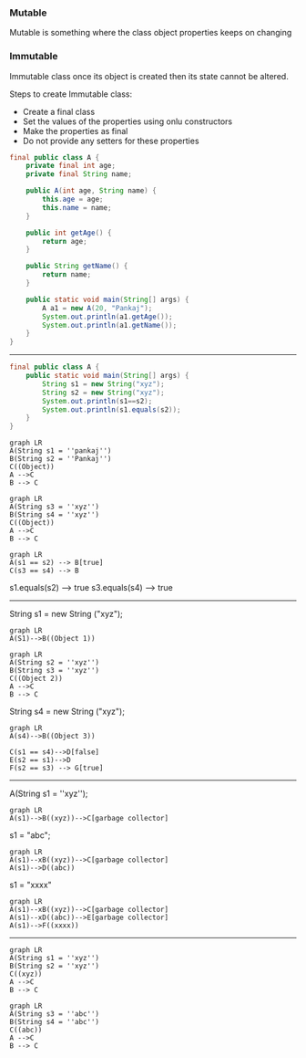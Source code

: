 ### Mutable ###
Mutable is something where the class object properties keeps on changing

### Immutable ###
Immutable class once its object is created then its state cannot be altered.

Steps to create Immutable class: 
* Create a final class
* Set the values of the properties using onlu constructors
* Make the properties as final
* Do not provide any setters for these properties

```java
final public class A {
	private final int age;
	private final String name;

	public A(int age, String name) {
		this.age = age;
		this.name = name;
	}

	public int getAge() {
		return age;
	}

	public String getName() {
		return name;
	}

	public static void main(String[] args) {
		A a1 = new A(20, "Pankaj");
		System.out.println(a1.getAge());
		System.out.println(a1.getName());
	}
}
```

---
```java
final public class A {
	public static void main(String[] args) {
		String s1 = new String("xyz");
		String s2 = new String("xyz");
		System.out.println(s1==s2);
		System.out.println(s1.equals(s2));
	}
}
```
```mermaid
graph LR
A(String s1 = ''pankaj'')
B(String s2 = ''Pankaj'')
C((Object))
A -->C
B --> C
```

```mermaid
graph LR
A(String s3 = ''xyz'')
B(String s4 = ''xyz'')
C((Object))
A -->C
B --> C
```
```mermaid
graph LR
A(s1 == s2) --> B[true]
C(s3 == s4) --> B
```

s1.equals(s2) --> true
s3.equals(s4) --> true

---
String s1 = new String ("xyz");

```mermaid
graph LR
A(S1)-->B((Object 1))
```

```mermaid
graph LR
A(String s2 = ''xyz'')
B(String s3 = ''xyz'')
C((Object 2))
A -->C
B --> C
```

String s4 = new String ("xyz");
```mermaid
graph LR
A(s4)-->B((Object 3))

C(s1 == s4)-->D[false]
E(s2 == s1)-->D
F(s2 == s3) --> G[true]
```
---
A(String s1 = ''xyz'');
```mermaid
graph LR
A(s1)-->B((xyz))-->C[garbage collector]
```
s1 = "abc";

```mermaid
graph LR
A(s1)--xB((xyz))-->C[garbage collector]
A(s1)-->D((abc))
```
s1 = "xxxx"
```mermaid
graph LR
A(s1)--xB((xyz))-->C[garbage collector]
A(s1)--xD((abc))-->E[garbage collector]
A(s1)-->F((xxxx))
```
---


```mermaid
graph LR
A(String s1 = ''xyz'')
B(String s2 = ''xyz'')
C((xyz))
A -->C
B --> C
```

```mermaid
graph LR
A(String s3 = ''abc'')
B(String s4 = ''abc'')
C((abc))
A -->C
B --> C
```